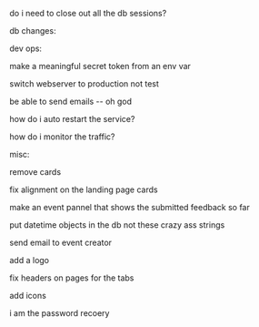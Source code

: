 do i need to close out all the db sessions?

db changes:


dev ops:


make a meaningful secret token from an env var

switch webserver to production not test

be able to send emails -- oh god

how do i auto restart the service?

how do i monitor the traffic?



misc:

remove cards

fix alignment on the landing page cards


make an event pannel that shows the submitted feedback so far

put datetime objects in the db not these crazy ass strings

send email to event creator

add a logo

fix headers on pages for the tabs

add icons

i am the password recoery

